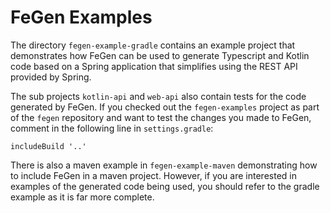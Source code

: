 # FeGen Examples

The directory `fegen-example-gradle` contains an example project that demonstrates how FeGen can be used to generate Typescript and Kotlin code based on a Spring application that simplifies using the REST API provided by Spring.

The sub projects `kotlin-api` and `web-api` also contain tests for the code generated by FeGen.
If you checked out the `fegen-examples` project as part of the `fegen` repository and want to test the changes you made to FeGen, comment in the following line in `settings.gradle`:

```
includeBuild '..'
```

There is also a maven example in `fegen-example-maven` demonstrating how to include FeGen in a maven project.
However, if you are interested in examples of the generated code being used, you should refer to the gradle example as it is far more complete.
